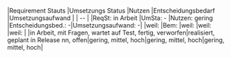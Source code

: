 |Requirement Stauts                                       |Umsetzungs Status                       |Nutzen              |Entscheidungsbedarf |Umsetzungsaufwand   |
| -- |
|ReqSt: in Arbeit                                     |UmSta: -                            |Nutzen: gering      |Entscheidungsbed.: -|Umsetzungsaufwand: -|
|weil:                                                    |Bem:                                    |weil:               |weil:               |weil:               |
|in Arbeit, mit Fragen, wartet auf Test, fertig, verworfen|realisiert, geplant in Release nn, offen|gering, mittel, hoch|gering, mittel, hoch|gering, mittel, hoch|

